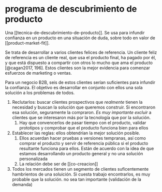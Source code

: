 # programa de descubrimiento de producto
Una [[tecnica-de-descubrimiento-de-producto]]. Se usa para infundir confianza en un producto en una situación de duda, sobre todo en valor de [[product-market-fit]].

Se trata de desarrollar a varios clientes felices de referencia. Un cliente feliz de referencia es un cliente real, que usa el producto final, ha pagado por él, y que está dispuesto a compartir con otros lo mucho que ama el producto [@cagan2017, 196]. Estos clientes son la mejor evidencia para comenzar esfuerzos de marketing o ventas.

Para un negocio B2B, seis de estos clientes serían suficientes para infundir la confianza. El objetivo es desarrollar en conjunto con ellos una sola solución a los problemas de todos.

1. Reclutarlos: buscar clientes prospectivos que *realmente* tienen la necesidad y buscan la solución que queremos construir. Si encontraron esa solución, seguramente la compraron. *Es muy importante excluir* a clientes que se interesaron más por la tecnología que por la solución.
    1. Hay que convencerlos de pasar tiempo con el producto, validar prototipos y comprobar que el producto funciona bien para ellos
2. Establecer las reglas: ellos obtendrían la mejor solución posible.
    1. Ellos acuerdan hacer pruebas a versiones tempranas, así como comprar el producto y servir de referencia pública si el producto resultante funciona para ellos. Están de acuerdo con la idea de que estamos desarrollando un producto general y no una solución personalizada
    2. La relación debe ser de [[co-creacion]]
3. Todos los mercados tienen un segmento de clientes suficentemente hambrientos de una soluición. Si cuesta trabajo encontrarlos, es muy probable que la solución. no sea tan importante (validación de la demanda)
